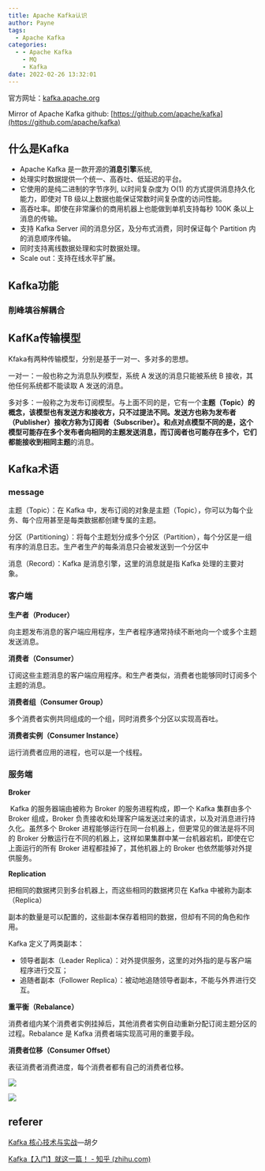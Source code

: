 ```yaml
---
title: Apache Kafka认识
author: Payne
tags:
  - Apache Kafka
categories:
  - - Apache Kafka
    - MQ
    - Kafka
date: 2022-02-26 13:32:01
---
```


官方网址：[kafka.apache.org](https://kafka.apache.org/)

Mirror of Apache Kafka github: [https://github.com/apache/kafka](https://github.com/apache/kafka)



## 什么是Kafka

- Apache Kafka 是一款开源的**消息引擎**系统,  
- 处理实时数据提供一个统一、高吞吐、低延迟的平台。
- 它使用的是纯二进制的字节序列, 以时间复杂度为 O(1) 的方式提供消息持久化能力，即使对 TB 级以上数据也能保证常数时间复杂度的访问性能。
- 高吞吐率。即使在非常廉价的商用机器上也能做到单机支持每秒 100K 条以上消息的传输。
- 支持 Kafka Server 间的消息分区，及分布式消费，同时保证每个 Partition 内的消息顺序传输。
- 同时支持离线数据处理和实时数据处理。
- Scale out：支持在线水平扩展。



## Kafka功能

### 削峰填谷解耦合

## KafKa传输模型

Kfaka有两种传输模型，分别是基于一对一、多对多的思想。

一对一：一般也称之为消息队列模型，系统 A 发送的消息只能被系统 B 接收，其他任何系统都不能读取 A 发送的消息。

多对多：一般称之为发布订阅模型。与上面不同的是，它有一个**主题（Topic）**的概念，该模型也有发送方和接收方，只不过提法不同。发送方也称为发布者（Publisher）接收方称为订阅者（Subscriber）。和点对点模型不同的是，这个模型可能存在多个发布者向相同的主题发送消息，而订阅者也可能存在多个，它们都能接收到**相同主题**的消息。



## Kafka术语

### message

主题（Topic）：在 Kafka 中，发布订阅的对象是主题（Topic），你可以为每个业务、每个应用甚至是每类数据都创建专属的主题。

分区（Partitioning）：将每个主题划分成多个分区（Partition），每个分区是一组有序的消息日志。生产者生产的每条消息只会被发送到一个分区中

消息（Record）：Kafka 是消息引擎，这里的消息就是指 Kafka 处理的主要对象。

### 客户端

**生产者（Producer）**

向主题发布消息的客户端应用程序，生产者程序通常持续不断地向一个或多个主题发送消息。

**消费者（Consumer）**

订阅这些主题消息的客户端应用程序。和生产者类似，消费者也能够同时订阅多个主题的消息。

**消费者组（Consumer Group）**

多个消费者实例共同组成的一个组，同时消费多个分区以实现高吞吐。

**消费者实例（Consumer Instance）**

运行消费者应用的进程，也可以是一个线程。

### 服务端

**Broker**

​		Kafka 的服务器端由被称为 Broker 的服务进程构成，即一个 Kafka 集群由多个 Broker 组成，Broker 负责接收和处理客户端发送过来的请求，以及对消息进行持久化。虽然多个 Broker 进程能够运行在同一台机器上，但更常见的做法是将不同的 Broker 分散运行在不同的机器上，这样如果集群中某一台机器宕机，即使在它上面运行的所有 Broker 进程都挂掉了，其他机器上的 Broker 也依然能够对外提供服务。

**Replication**

把相同的数据拷贝到多台机器上，而这些相同的数据拷贝在 Kafka 中被称为副本（Replica）

副本的数量是可以配置的，这些副本保存着相同的数据，但却有不同的角色和作用。

Kafka 定义了两类副本：

- 领导者副本（Leader Replica）：对外提供服务，这里的对外指的是与客户端程序进行交互；
- 追随者副本（Follower Replica）：被动地追随领导者副本，不能与外界进行交互。

**重平衡（Rebalance）**

消费者组内某个消费者实例挂掉后，其他消费者实例自动重新分配订阅主题分区的过程。Rebalance 是 Kafka 消费者端实现高可用的重要手段。

**消费者位移（Consumer Offset）**

表征消费者消费进度，每个消费者都有自己的消费者位移。

![](https://static001.geekbang.org/resource/image/58/91/58c35d3ab0921bf0476e3ba14069d291.jpg)







![](https://upload.wikimedia.org/wikipedia/commons/6/64/Overview_of_Apache_Kafka.svg)





## referer

[Kafka 核心技术与实战](https://time.geekbang.org/column/intro/100029201)—胡夕

[Kafka【入门】就这一篇！ - 知乎 (zhihu.com)](https://zhuanlan.zhihu.com/p/74063251)